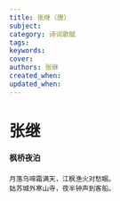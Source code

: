 ```yaml
---
title: 张继（唐）
subject: 
category: 诗词歌赋
tags: 
keywords: 
cover: 
authors: 张继
created_when: 
updated_when: 
---
```


# 张继

#### 枫桥夜泊

```
月落乌啼霜满天，江枫渔火对愁眠。
姑苏城外寒山寺，夜半钟声到客船。
```
